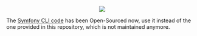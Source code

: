 <p align="center"><a href="https://symfony.com" target="_blank">
    <img src="https://symfony.com/logos/symfony_black_02.svg">
</a></p>

The [Symfony CLI code][1] has been Open-Sourced now, use it instead of the one provided in this repository, which is not maintained anymore.

[1]: https://github.com/symfony-cli/symfony-cli
